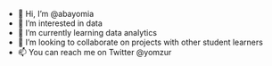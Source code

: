 - 👋 Hi, I’m @abayomia
- 👀 I’m interested in data
- 🌱 I’m currently learning data analytics
- 💞️ I’m looking to collaborate on projects with other student learners
- 📫 You can reach me on Twitter @yomzur

<!---
abayomia/abayomia is a ✨ special ✨ repository because its `README.md` (this file) appears on your GitHub profile.
You can click the Preview link to take a look at your changes.
--->
